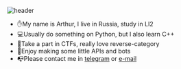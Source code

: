 ![header](https://capsule-render.vercel.app/api?type=wave&height=300&section=header&text=sultanowskii&color=fa93be&fontColor=ffffff&fontSize=90)
- ✋My name is Arthur, I live in Russia, study in LI2
- 💻Usually do something on Python, but I also learn C++
- 🚩Take a part in CTFs, really love reverse-category
- 📱Enjoy making some little APIs and bots
- 📭Please contact me in [telegram](https://t.me/sultanowskii) or [e-mail](mailto:dsr431@yandex.ru)
